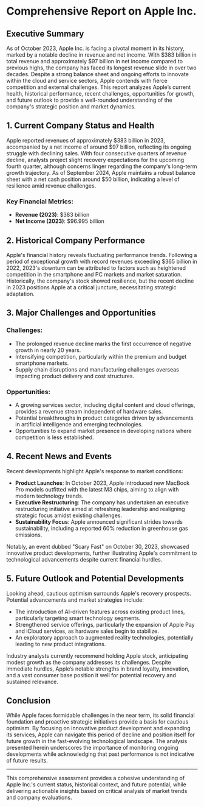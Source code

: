 # Comprehensive Report on Apple Inc.

## Executive Summary
As of October 2023, Apple Inc. is facing a pivotal moment in its history, marked by a notable decline in revenue and net income. With $383 billion in total revenue and approximately $97 billion in net income compared to previous highs, the company has faced its longest revenue slide in over two decades. Despite a strong balance sheet and ongoing efforts to innovate within the cloud and service sectors, Apple contends with fierce competition and external challenges. This report analyzes Apple’s current health, historical performance, recent challenges, opportunities for growth, and future outlook to provide a well-rounded understanding of the company's strategic position and market dynamics.

## 1. Current Company Status and Health
Apple reported revenues of approximately $383 billion in 2023, accompanied by a net income of around $97 billion, reflecting its ongoing struggle with declining sales. With four consecutive quarters of revenue decline, analysts project slight recovery expectations for the upcoming fourth quarter, although concerns linger regarding the company's long-term growth trajectory. As of September 2024, Apple maintains a robust balance sheet with a net cash position around $50 billion, indicating a level of resilience amid revenue challenges.

### Key Financial Metrics:
- **Revenue (2023)**: $383 billion
- **Net Income (2023)**: $96.995 billion

## 2. Historical Company Performance
Apple's financial history reveals fluctuating performance trends. Following a period of exceptional growth with record revenues exceeding $365 billion in 2022, 2023's downturn can be attributed to factors such as heightened competition in the smartphone and PC markets and market saturation. Historically, the company's stock showed resilience, but the recent decline in 2023 positions Apple at a critical juncture, necessitating strategic adaptation.

## 3. Major Challenges and Opportunities
### Challenges:
- The prolonged revenue decline marks the first occurrence of negative growth in nearly 20 years.
- Intensifying competition, particularly within the premium and budget smartphone markets.
- Supply chain disruptions and manufacturing challenges overseas impacting product delivery and cost structures.

### Opportunities:
- A growing services sector, including digital content and cloud offerings, provides a revenue stream independent of hardware sales.
- Potential breakthroughs in product categories driven by advancements in artificial intelligence and emerging technologies.
- Opportunities to expand market presence in developing nations where competition is less established.

## 4. Recent News and Events
Recent developments highlight Apple's response to market conditions:
- **Product Launches**: In October 2023, Apple introduced new MacBook Pro models outfitted with the latest M3 chips, aiming to align with modern technology trends.
- **Executive Restructuring**: The company has undertaken an executive restructuring initiative aimed at refreshing leadership and realigning strategic focus amidst existing challenges.
- **Sustainability Focus**: Apple announced significant strides towards sustainability, including a reported 60% reduction in greenhouse gas emissions.

Notably, an event dubbed "Scary Fast" on October 30, 2023, showcased innovative product developments, further illustrating Apple's commitment to technological advancements despite current financial hurdles.

## 5. Future Outlook and Potential Developments
Looking ahead, cautious optimism surrounds Apple's recovery prospects. Potential advancements and market strategies include:
- The introduction of AI-driven features across existing product lines, particularly targeting smart technology segments.
- Strengthened service offerings, particularly the expansion of Apple Pay and iCloud services, as hardware sales begin to stabilize.
- An exploratory approach to augmented reality technologies, potentially leading to new product integrations.

Industry analysts currently recommend holding Apple stock, anticipating modest growth as the company addresses its challenges. Despite immediate hurdles, Apple’s notable strengths in brand loyalty, innovation, and a vast consumer base position it well for potential recovery and sustained relevance.

## Conclusion
While Apple faces formidable challenges in the near term, its solid financial foundation and proactive strategic initiatives provide a basis for cautious optimism. By focusing on innovative product development and expanding its services, Apple can navigate this period of decline and position itself for future growth in the fast-evolving technological landscape. The analysis presented herein underscores the importance of monitoring ongoing developments while acknowledging that past performance is not indicative of future results. 

---

This comprehensive assessment provides a cohesive understanding of Apple Inc.'s current status, historical context, and future potential, while delivering actionable insights based on critical analysis of market trends and company evaluations.